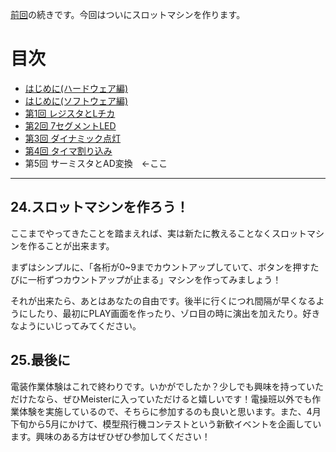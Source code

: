 [前回](https://github.com/TitechMeister/Device-ATmega88_Board/tree/main/docs/day4/)の続きです。今回はついにスロットマシンを作ります。


# 目次

* [はじめに(ハードウェア編)](https://github.com/TitechMeister/Device-ATmega88_Board/tree/main/docs/day0/)
* [はじめに(ソフトウェア編)](https://github.com/TitechMeister/Device-ATmega88_Board/tree/main/docs/day0.5/)
* [第1回 レジスタとLチカ](https://github.com/TitechMeister/Device-ATmega88_Board/tree/main/docs/day1/)
* [第2回 7セグメントLED](https://github.com/TitechMeister/Device-ATmega88_Board/tree/main/docs/day2/)
* [第3回 ダイナミック点灯](https://github.com/TitechMeister/Device-ATmega88_Board/tree/main/docs/day3/)
* [第4回 タイマ割り込み](https://github.com/TitechMeister/Device-ATmega88_Board/tree/main/docs/day4/)
* 第5回 サーミスタとAD変換　←ここ

---

## 24.スロットマシンを作ろう！

ここまでやってきたことを踏まえれば、実は新たに教えることなくスロットマシンを作ることが出来ます。

まずはシンプルに、「各桁が0~9までカウントアップしていて、ボタンを押すたびに一桁ずつカウントアップが止まる」マシンを作ってみましょう！

それが出来たら、あとはあなたの自由です。後半に行くにつれ間隔が早くなるようにしたり、最初にPLAY画面を作ったり、ゾロ目の時に演出を加えたり。好きなようにいじってみてください。

## 25.最後に

電装作業体験はこれで終わりです。いかがでしたか？少しでも興味を持っていただけたなら、ぜひMeisterに入っていただけると嬉しいです！電操班以外でも作業体験を実施しているので、そちらに参加するのも良いと思います。また、4月下旬から5月にかけて、模型飛行機コンテストという新歓イベントを企画しています。興味のある方はぜひぜひ参加してください！
